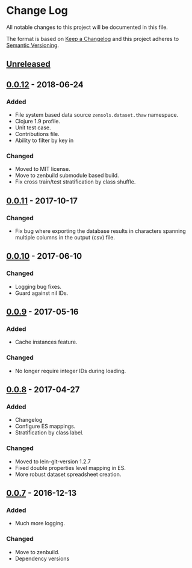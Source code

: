 # Change Log
All notable changes to this project will be documented in this file.

The format is based on [Keep a Changelog](http://keepachangelog.com/)
and this project adheres to [Semantic Versioning](http://semver.org/).


## [Unreleased]


## [0.0.12] - 2018-06-24
### Added
- File system based data source `zensols.dataset.thaw` namespace.
- Clojure 1.9 profile.
- Unit test case.
- Contributions file.
- Ability to filter by key in 

### Changed
- Moved to MIT license.
- Move to zenbuild submodule based build.
- Fix cross train/test stratification by class shuffle.


## [0.0.11] - 2017-10-17
### Changed
- Fix bug where exporting the database results in characters spanning multiple
  columns in the output (csv) file.

## [0.0.10] - 2017-06-10
### Changed
- Logging bug fixes.
- Guard against nil IDs.


## [0.0.9] - 2017-05-16
### Added
- Cache instances feature.

### Changed
- No longer require integer IDs during loading.


## [0.0.8] - 2017-04-27
### Added
- Changelog
- Configure ES mappings.
- Stratification by class label.

### Changed
- Moved to lein-git-version 1.2.7
- Fixed double properties level mapping in ES.
- More robust dataset spreadsheet creation.


## [0.0.7] - 2016-12-13
### Added
- Much more logging.

### Changed
- Move to zenbuild.
- Dependency versions


[Unreleased]: https://github.com/plandes/clj-ml-dataset/compare/v0.0.12...HEAD
[0.0.12]: https://github.com/plandes/clj-ml-dataset/compare/v0.0.11...v0.0.12
[0.0.11]: https://github.com/plandes/clj-ml-dataset/compare/v0.0.10...v0.0.11
[0.0.10]: https://github.com/plandes/clj-ml-dataset/compare/v0.0.9...v0.0.10
[0.0.9]: https://github.com/plandes/clj-ml-dataset/compare/v0.0.8...v0.0.9
[0.0.8]: https://github.com/plandes/clj-ml-dataset/compare/v0.0.7...v0.0.8
[0.0.7]: https://github.com/plandes/clj-ml-dataset/compare/v0.0.6...v0.0.7
[0.0.6]: https://github.com/plandes/clj-ml-dataset/compare/v0.0.5...v0.0.6
